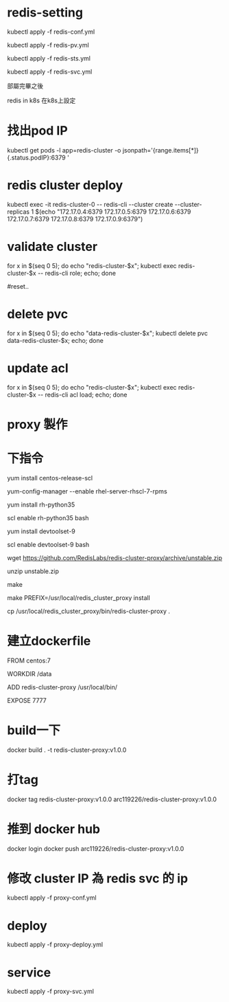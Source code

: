 # redis-setting

kubectl apply -f redis-conf.yml

kubectl apply -f redis-pv.yml

kubectl apply -f redis-sts.yml

kubectl apply -f redis-svc.yml


部屬完畢之後

redis in k8s
在k8s上設定

# 找出pod IP
kubectl get pods -l app=redis-cluster -o jsonpath='{range.items[*]}{.status.podIP}:6379 '

# redis cluster deploy
kubectl exec -it redis-cluster-0 -- redis-cli --cluster create --cluster-replicas 1 $(echo "172.17.0.4:6379 172.17.0.5:6379 172.17.0.6:6379 172.17.0.7:6379 172.17.0.8:6379 172.17.0.9:6379")


# validate cluster
for x in $(seq 0 5); do echo "redis-cluster-$x"; kubectl exec redis-cluster-$x -- redis-cli role; echo; done

#reset..

# delete pvc
for x in $(seq 0 5); do echo "data-redis-cluster-$x"; kubectl delete pvc data-redis-cluster-$x; echo; done

# update acl
for x in $(seq 0 5); do echo "redis-cluster-$x"; kubectl exec redis-cluster-$x -- redis-cli acl load; echo; done


# proxy 製作

# 下指令

yum install centos-release-scl

yum-config-manager --enable rhel-server-rhscl-7-rpms

yum install rh-python35

scl enable rh-python35 bash

yum install devtoolset-9

scl enable devtoolset-9 bash

wget https://github.com/RedisLabs/redis-cluster-proxy/archive/unstable.zip

unzip unstable.zip

make

make PREFIX=/usr/local/redis_cluster_proxy install

cp /usr/local/redis_cluster_proxy/bin/redis-cluster-proxy .

# 建立dockerfile

FROM centos:7

WORKDIR /data

ADD redis-cluster-proxy /usr/local/bin/

EXPOSE 7777

# build一下

docker build . -t redis-cluster-proxy:v1.0.0

# 打tag
docker tag redis-cluster-proxy:v1.0.0 arc119226/redis-cluster-proxy:v1.0.0

# 推到 docker hub
docker login
docker push arc119226/redis-cluster-proxy:v1.0.0

# 修改 cluster IP 為 redis svc 的 ip

kubectl apply -f proxy-conf.yml

# deploy

kubectl apply -f proxy-deploy.yml

# service

kubectl apply -f proxy-svc.yml
